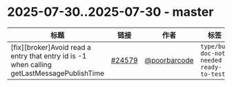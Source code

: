 # 2025-07-30..2025-07-30 - master
| 标题 | 链接 | 作者 | 标签 |
| - | :--: | :--: | - |
| [fix][broker]Avoid read a entry that entry id is -1 when calling getLastMessagePublishTime | [#24579](https://github.com/apache/pulsar/pull/24579) | [@poorbarcode](https://github.com/poorbarcode) | `type/bug` `doc-not-needed` `ready-to-test`  | 
